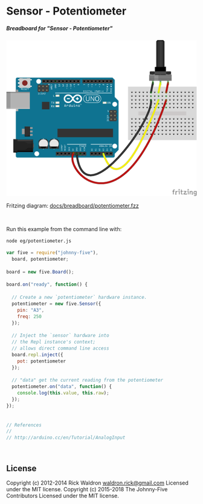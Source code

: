 <!--remove-start-->

# Sensor - Potentiometer

<!--remove-end-->






##### Breadboard for "Sensor - Potentiometer"



![docs/breadboard/potentiometer.png](breadboard/potentiometer.png)<br>

Fritzing diagram: [docs/breadboard/potentiometer.fzz](breadboard/potentiometer.fzz)

&nbsp;




Run this example from the command line with:
```bash
node eg/potentiometer.js
```


```javascript
var five = require("johnny-five"),
  board, potentiometer;

board = new five.Board();

board.on("ready", function() {

  // Create a new `potentiometer` hardware instance.
  potentiometer = new five.Sensor({
    pin: "A3",
    freq: 250
  });

  // Inject the `sensor` hardware into
  // the Repl instance's context;
  // allows direct command line access
  board.repl.inject({
    pot: potentiometer
  });

  // "data" get the current reading from the potentiometer
  potentiometer.on("data", function() {
    console.log(this.value, this.raw);
  });
});


// References
//
// http://arduino.cc/en/Tutorial/AnalogInput

```








&nbsp;

<!--remove-start-->

## License
Copyright (c) 2012-2014 Rick Waldron <waldron.rick@gmail.com>
Licensed under the MIT license.
Copyright (c) 2015-2018 The Johnny-Five Contributors
Licensed under the MIT license.

<!--remove-end-->
